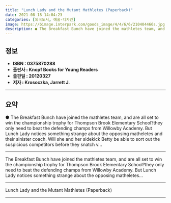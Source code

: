 ```yaml
---
title: "Lunch Lady and the Mutant Mathletes (Paperback)"
date: 2021-08-18 14:04:23
categories: [외국도서, 예술-디자인]
image: https://bimage.interpark.com/goods_image/4/4/6/6/210404466s.jpg
description: ● The Breakfast Bunch have joined the mathletes team, and are all set to win the championship trophy for Thompson Brook Elementary School?they only need to bea
---
```


## **정보**

- **ISBN : 0375870288**
- **출판사 : Knopf Books for Young Readers**
- **출판일 : 20120327**
- **저자 : Krosoczka, Jarrett J.**

------



## **요약**

●  The Breakfast Bunch have joined the mathletes team, and are all set to win the championship trophy for Thompson Brook Elementary School?they only need to beat the defending champs from Willowby Academy.  But Lunch Lady notices something strange about the opposing matheletes and their sinister coach. Will she and her sidekick Betty be able to sort out the suspicious competitors before they snatch v...

------

The Breakfast Bunch have joined the mathletes team, and are all set to win the championship trophy for Thompson Brook Elementary School?they only need to beat the defending champs from Willowby Academy.  But Lunch Lady notices something strange about the opposing matheletes... 

------


Lunch Lady and the Mutant Mathletes (Paperback) 

------


